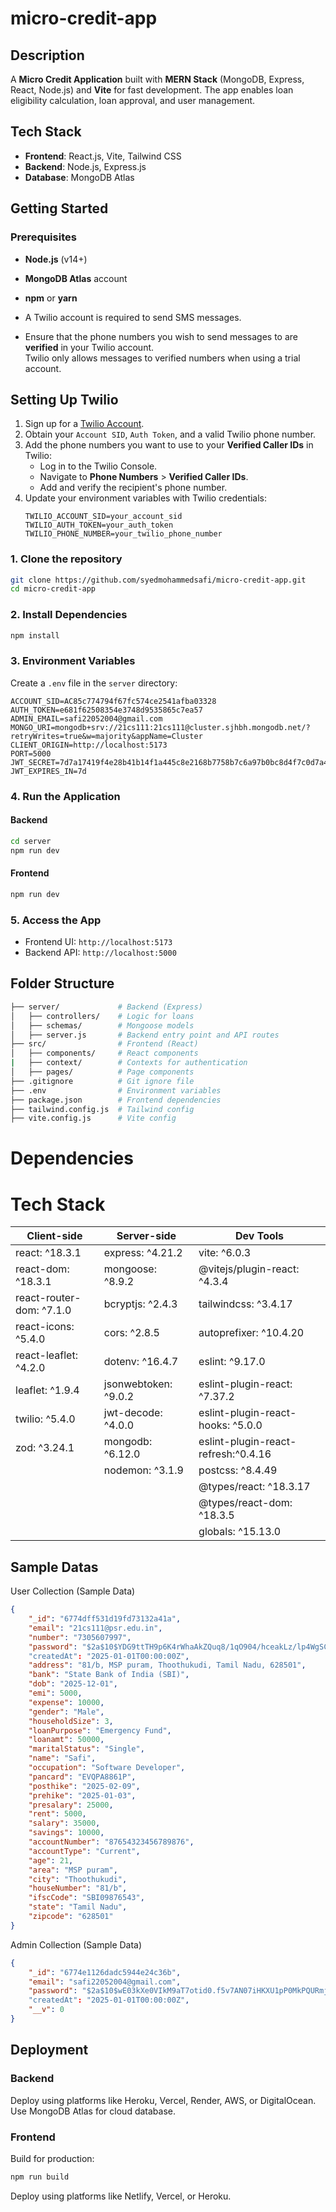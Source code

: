 # micro-credit-app
## Description

A **Micro Credit Application** built with **MERN Stack** (MongoDB, Express, React, Node.js) and **Vite** for fast development. The app enables loan eligibility calculation, loan approval, and user management.

## Tech Stack

- **Frontend**: React.js, Vite, Tailwind CSS
- **Backend**: Node.js, Express.js
- **Database**: MongoDB Atlas

## Getting Started

### Prerequisites

- **Node.js** (v14+)
- **MongoDB Atlas** account
- **npm** or **yarn**

- A Twilio account is required to send SMS messages.
- Ensure that the phone numbers you wish to send messages to are **verified** in your Twilio account.  
  Twilio only allows messages to verified numbers when using a trial account.

## Setting Up Twilio

1. Sign up for a [Twilio Account](https://www.twilio.com/).
2. Obtain your `Account SID`, `Auth Token`, and a valid Twilio phone number.
3. Add the phone numbers you want to use to your **Verified Caller IDs** in Twilio:
   - Log in to the Twilio Console.
   - Navigate to **Phone Numbers** > **Verified Caller IDs**.
   - Add and verify the recipient's phone number.
4. Update your environment variables with Twilio credentials:
   ```env
   TWILIO_ACCOUNT_SID=your_account_sid
   TWILIO_AUTH_TOKEN=your_auth_token
   TWILIO_PHONE_NUMBER=your_twilio_phone_number

### 1. Clone the repository

```bash
git clone https://github.com/syedmohammedsafi/micro-credit-app.git
cd micro-credit-app
```

### 2. Install Dependencies

```bash
npm install
```

### 3. Environment Variables

Create a `.env` file in the `server` directory:

```env
ACCOUNT_SID=AC85c774794f67fc574ce2541afba03328
AUTH_TOKEN=e681f62508354e3748d9535865c7ea57
ADMIN_EMAIL=safi22052004@gmail.com
MONGO_URI=mongodb+srv://21cs111:21cs111@cluster.sjhbh.mongodb.net/?retryWrites=true&w=majority&appName=Cluster
CLIENT_ORIGIN=http://localhost:5173
PORT=5000
JWT_SECRET=7d7a17419f4e28b41b14f1a445c8e2168b7758b7c6a97b0bc8d4f7c0d7a4c05a
JWT_EXPIRES_IN=7d
```

### 4. Run the Application

#### Backend

```bash
cd server
npm run dev
```

#### Frontend

```bash
npm run dev
```

### 5. Access the App

- Frontend UI: `http://localhost:5173`
- Backend API: `http://localhost:5000`

## Folder Structure

```bash
├── server/             # Backend (Express)
│   ├── controllers/    # Logic for loans
│   ├── schemas/        # Mongoose models
│   ├── server.js       # Backend entry point and API routes
├── src/                # Frontend (React)
│   ├── components/     # React components
|   ├── context/        # Contexts for authentication
│   ├── pages/          # Page components
├── .gitignore          # Git ignore file
├── .env                # Environment variables
├── package.json        # Frontend dependencies
├── tailwind.config.js  # Tailwind config
├── vite.config.js      # Vite config
```

# Dependencies

# Tech Stack
| Client-side                      | Server-side                        | Dev Tools                        |
|----------------------------------|------------------------------------|----------------------------------|
| react: ^18.3.1                   | express: ^4.21.2                   | vite: ^6.0.3                     |
| react-dom: ^18.3.1               | mongoose: ^8.9.2                   | @vitejs/plugin-react: ^4.3.4     |
| react-router-dom: ^7.1.0         | bcryptjs: ^2.4.3                   | tailwindcss: ^3.4.17             |
| react-icons: ^5.4.0              | cors: ^2.8.5                       | autoprefixer: ^10.4.20           |
| react-leaflet: ^4.2.0            | dotenv: ^16.4.7                    | eslint: ^9.17.0                  |
| leaflet: ^1.9.4                  | jsonwebtoken: ^9.0.2               | eslint-plugin-react: ^7.37.2     |
| twilio: ^5.4.0                   | jwt-decode: ^4.0.0                 | eslint-plugin-react-hooks: ^5.0.0|
| zod: ^3.24.1                     | mongodb: ^6.12.0                   | eslint-plugin-react-refresh:^0.4.16|
|                                  | nodemon: ^3.1.9                    | postcss: ^8.4.49                 |
|                                  |                                    | @types/react: ^18.3.17           |
|                                  |                                    | @types/react-dom: ^18.3.5        |
|                                  |                                    | globals: ^15.13.0                |


## Sample Datas 

User Collection (Sample Data)
```json
{
    "_id": "6774dff531d19fd73132a41a",
    "email": "21cs111@psr.edu.in",
    "number": "7305607997",
    "password": "$2a$10$YDG9ttTH9p6K4rWhaAkZQuq8/1qO904/hceakLz/lp4WgSCenS.LO", //Password: sadfsadf
    "createdAt": "2025-01-01T00:00:00Z",
    "address": "81/b, MSP puram, Thoothukudi, Tamil Nadu, 628501",
    "bank": "State Bank of India (SBI)",
    "dob": "2025-12-01",
    "emi": 5000,
    "expense": 10000,
    "gender": "Male",
    "householdSize": 3,
    "loanPurpose": "Emergency Fund",
    "loanamt": 50000,
    "maritalStatus": "Single",
    "name": "Safi",
    "occupation": "Software Developer",
    "pancard": "EVQPA8861P",
    "posthike": "2025-02-09",
    "prehike": "2025-01-03",
    "presalary": 25000,
    "rent": 5000,
    "salary": 35000,
    "savings": 10000,
    "accountNumber": "87654323456789876",
    "accountType": "Current",
    "age": 21,
    "area": "MSP puram",
    "city": "Thoothukudi",
    "houseNumber": "81/b",
    "ifscCode": "SBI09876543",
    "state": "Tamil Nadu",
    "zipcode": "628501"
}
```

Admin Collection (Sample Data)
```json 
{
    "_id": "6774e1126dadc5944e24c36b",
    "email": "safi22052004@gmail.com",
    "password": "$2a$10$wE03kXe0VIkM9aT7otid0.f5v7AN07iHKXU1pP0MkPQURmjN/6Q02",     //Password: sadfsadf
    "createdAt": "2025-01-01T00:00:00Z",
    "__v": 0
}
```

## Deployment

### Backend

Deploy using platforms like Heroku, Vercel, Render, AWS, or DigitalOcean. Use MongoDB Atlas for cloud database.

### Frontend

Build for production:

```bash
npm run build
```

Deploy using platforms like Netlify, Vercel, or Heroku.
